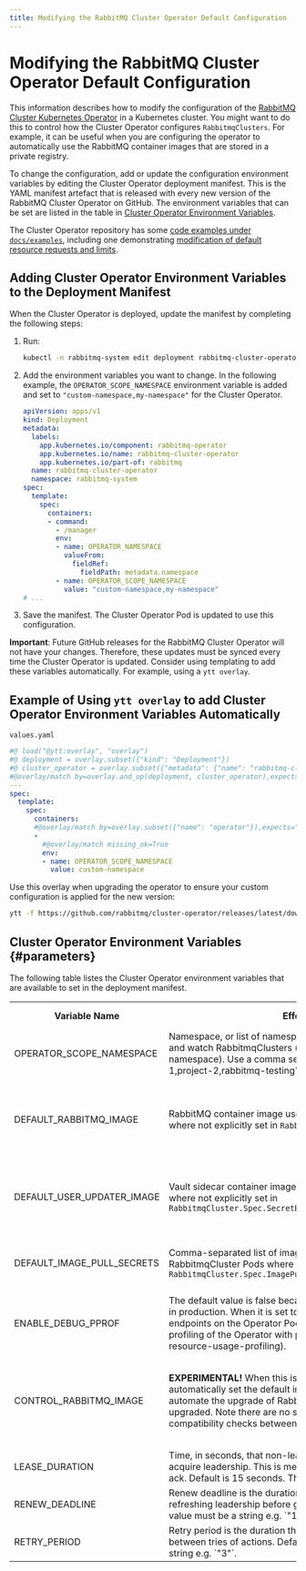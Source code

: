 ```yaml
---
title: Modifying the RabbitMQ Cluster Operator Default Configuration
---
```

<!--
Copyright (c) 2005-2025 Broadcom. All Rights Reserved. The term "Broadcom" refers to Broadcom Inc. and/or its subsidiaries.

All rights reserved. This program and the accompanying materials
are made available under the terms of the under the Apache License,
Version 2.0 (the "License”); you may not use this file except in compliance
with the License. You may obtain a copy of the License at

https://www.apache.org/licenses/LICENSE-2.0

Unless required by applicable law or agreed to in writing, software
distributed under the License is distributed on an "AS IS" BASIS,
WITHOUT WARRANTIES OR CONDITIONS OF ANY KIND, either express or implied.
See the License for the specific language governing permissions and
limitations under the License.
-->

# Modifying the RabbitMQ Cluster Operator Default Configuration

This information describes how to modify the configuration of the [RabbitMQ Cluster Kubernetes Operator](./operator-overview) in a Kubernetes cluster.
You might want to do this to control how the Cluster Operator configures `RabbitmqClusters`. For example, it can be useful when you are configuring the
operator to automatically use the RabbitMQ container images that are stored in a private registry.

To change the configuration, add or update the configuration environment variables by editing the
Cluster Operator deployment manifest. This is the YAML manifest artefact that is released with every new version of the RabbitMQ Cluster Operator on GitHub.
The environment variables that can be set are listed in the table in [Cluster Operator Environment Variables](#parameters).

The Cluster Operator repository has some [code examples under `docs/examples`](https://github.com/rabbitmq/cluster-operator/tree/main/docs/examples),
including one demonstrating [modification of default resource requests and limits](https://github.com/rabbitmq/cluster-operator/blob/main/docs/examples/resource-limits/rabbitmq.yaml).

## Adding Cluster Operator Environment Variables to the Deployment Manifest

When the Cluster Operator is deployed, update the manifest by completing the following steps:

1. Run:
    ```bash
    kubectl -n rabbitmq-system edit deployment rabbitmq-cluster-operator
    ```
2. Add the environment variables you want to change. In the following example, the `OPERATOR_SCOPE_NAMESPACE` environment variable is added and set
   to `"custom-namespace,my-namespace"` for the Cluster Operator.
    ```yaml
    apiVersion: apps/v1
    kind: Deployment
    metadata:
      labels:
        app.kubernetes.io/component: rabbitmq-operator
        app.kubernetes.io/name: rabbitmq-cluster-operator
        app.kubernetes.io/part-of: rabbitmq
      name: rabbitmq-cluster-operator
      namespace: rabbitmq-system
    spec:
      template:
        spec:
          containers:
          - command:
            - /manager
            env:
            - name: OPERATOR_NAMESPACE
              valueFrom:
                fieldRef:
                  fieldPath: metadata.namespace
            - name: OPERATOR_SCOPE_NAMESPACE
              value: "custom-namespace,my-namespace"
    # ...
    ```
3. Save the manifest. The Cluster Operator Pod is updated to use this configuration.

**Important**: Future GitHub releases for the RabbitMQ Cluster Operator will not have your changes.
Therefore, these updates must be synced every time
the Cluster Operator is updated. Consider using templating to add these variables automatically.
For example, using a `ytt overlay`.

## Example of Using `ytt overlay` to add Cluster Operator Environment Variables Automatically

<code>values.yaml</code>

```yaml
#@ load("@ytt:overlay", "overlay")
#@ deployment = overlay.subset({"kind": "Deployment"})
#@ cluster_operator = overlay.subset({"metadata": {"name": "rabbitmq-cluster-operator"}})
#@overlay/match by=overlay.and_op(deployment, cluster_operator),expects="1+"
---
spec:
  template:
    spec:
      containers:
      #@overlay/match by=overlay.subset({"name": "operator"}),expects="1+"
      -
        #@overlay/match missing_ok=True
        env:
        - name: OPERATOR_SCOPE_NAMESPACE
          value: custom-namespace
```
Use this overlay when upgrading the operator to ensure your custom configuration is applied for the new version:
```bash
ytt -f https://github.com/rabbitmq/cluster-operator/releases/latest/download/cluster-operator.yml -f values.yaml | kubectl apply -f -
```

## Cluster Operator Environment Variables {#parameters}

The following table listes the Cluster Operator environment variables that are available to set in the deployment manifest.

<table>
  <tr>
    <th>
    Variable Name
    </th>
    <th>
    Effect when Set
    </th>
    <th>
    Effect when not Set
    </th>
  </tr>
  <tr>
    <td>
    OPERATOR_SCOPE_NAMESPACE
    </td>
    <td>
    Namespace, or list of namespaces, which the operator will reconcile and watch RabbitmqClusters (independent of installation namespace).
    Use a comma separator, without spaces e.g. "project-1,project-2,rabbitmq-testing"
    </td>
    <td>
    All namespaces are watched and reconciled
    </td>
  </tr>
  <tr>
    <td>
    DEFAULT_RABBITMQ_IMAGE
    </td>
    <td>
    RabbitMQ container image used for new RabbitmqCluster Pods where not explicitly set in <code>RabbitmqCluster.Spec.Image</code>
    </td>
    <td>
    Operator uses the latest RabbitMQ container image available at time of release for new Pods
    </td>
  </tr>
  <tr>
    <td>
    DEFAULT_USER_UPDATER_IMAGE
    </td>
    <td>
    Vault sidecar container image used for new RabbitmqCluster Pods where not explicitly set in <code>RabbitmqCluster.Spec.SecretBackend.Vault.DefaultUserUpdaterImage</code>
    </td>
    <td>
    Operator uses the latest sidecar container image available at time of release for new Pods
    </td>
  </tr>
  <tr>
    <td>
    DEFAULT_IMAGE_PULL_SECRETS
    </td>
    <td>
    Comma-separated list of imagePullSecrets to set by default on all RabbitmqCluster Pods where not explicitly set in <code>RabbitmqCluster.Spec.ImagePullSecrets</code>
    </td>
    <td>
    New RabbitmqCluster Pods have no imagePullSecrets by default
    </td>
  </tr>
  <tr>
    <td>
    ENABLE_DEBUG_PPROF
    </td>
    <td>
    The default value is false because this variable should NOT be used in production. When it is set to true, it exposes a set of debug endpoints
    on the Operator Pod's metrics port for CPU and [memory profiling of the Operator with pprof](./debug-operator.md#operator-resource-usage-profiling).
    </td>
    <td>
    The pprof debug endpoint will not be exposed on the Operator Pod.
    </td>
  </tr>
  <tr>
    <td>
      CONTROL_RABBITMQ_IMAGE
    </td>
    <td>
      <b>EXPERIMENTAL!</b> When this is set to <code>true</code>, the operator will <b>always</b> automatically set the default image tags.
      This can be used to automate the upgrade of RabbitMQ clusters, when the Operator is upgraded. Note there are no safety checks
      performed, nor any compatibility checks between RabbitMQ versions.
    </td>
    <td>
      The Operator does not control the image. The user is responsible for updating RabbitmqCluster image.
    </td>
  </tr>
  <tr>
    <td>
      LEASE_DURATION
    </td>
    <td>
      Time, in seconds, that non-leader candidates will wait to force acquire leadership. This is measured against time of last observed ack.
      Default is 15 seconds. The value must be a string e.g. `"30"`.
    </td>
    <td>
      Default value is set to 15 seconds.
    </td>
  </tr>
  <tr>
    <td>
      RENEW_DEADLINE
    </td>
    <td>
      Renew deadline is the duration that the acting controlplane will retry refreshing leadership before giving up. Default is 10 seconds.
      The value must be a string e.g. `"10"`.
    </td>
    <td>
      Default value is set to 10 seconds.
    </td>
  </tr>
  <tr>
    <td>
      RETRY_PERIOD
    </td>
    <td>
      Retry period is the duration the LeaderElector clients should wait between tries of actions. Default is 2 seconds.
      The value must be a string e.g. `"3"`.
    </td>
    <td>
      Default value is set to 2 seconds.
    </td>
  </tr>
</table>
